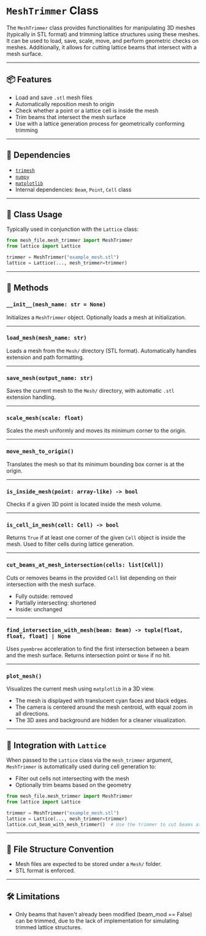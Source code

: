 # `MeshTrimmer` Class

The `MeshTrimmer` class provides functionalities for manipulating 3D meshes (typically in STL format) and trimming 
lattice structures using these meshes. It can be used to load, save, scale, move, and perform geometric checks on 
meshes. Additionally, it allows for cutting lattice beams that intersect with a mesh surface.

---

## 📦 Features

* Load and save `.stl` mesh files
* Automatically reposition mesh to origin
* Check whether a point or a lattice cell is inside the mesh
* Trim beams that intersect the mesh surface
* Use with a lattice generation process for geometrically conforming trimming

---

## 🧰 Dependencies

* [`trimesh`](https://trimsh.org/)
* [`numpy`](https://numpy.org/)
* [`matplotlib`](https://matplotlib.org/)
* Internal dependencies: `Beam`, `Point`, `Cell` class

---

## 🧱 Class Usage

Typically used in conjunction with the `Lattice` class:

```python
from mesh_file.mesh_trimmer import MeshTrimmer
from lattice import Lattice

trimmer = MeshTrimmer("example_mesh.stl")
lattice = Lattice(..., mesh_trimmer=trimmer)
```

---

## 🧩 Methods

### `__init__(mesh_name: str = None)`

Initializes a `MeshTrimmer` object. Optionally loads a mesh at initialization.

---

### `load_mesh(mesh_name: str)`

Loads a mesh from the `Mesh/` directory (STL format). Automatically handles extension and path formatting.

---

### `save_mesh(output_name: str)`

Saves the current mesh to the `Mesh/` directory, with automatic `.stl` extension handling.

---

### `scale_mesh(scale: float)`

Scales the mesh uniformly and moves its minimum corner to the origin.

---

### `move_mesh_to_origin()`

Translates the mesh so that its minimum bounding box corner is at the origin.

---

### `is_inside_mesh(point: array-like) -> bool`

Checks if a given 3D point is located inside the mesh volume.

---

### `is_cell_in_mesh(cell: Cell) -> bool`

Returns `True` if at least one corner of the given `Cell` object is inside the mesh. Used to filter cells during lattice generation.

---

### `cut_beams_at_mesh_intersection(cells: list[Cell])`

Cuts or removes beams in the provided `Cell` list depending on their intersection with the mesh surface.

* Fully outside: removed
* Partially intersecting: shortened
* Inside: unchanged

---

### `find_intersection_with_mesh(beam: Beam) -> tuple[float, float, float] | None`

Uses `pyembree` acceleration to find the first intersection between a beam and the mesh surface. Returns intersection point or `None` if no hit.

---

### `plot_mesh()`

Visualizes the current mesh using `matplotlib` in a 3D view.

* The mesh is displayed with translucent cyan faces and black edges.
* The camera is centered around the mesh centroid, with equal zoom in all directions.
* The 3D axes and background are hidden for a cleaner visualization.

---



## 🧬 Integration with `Lattice`

When passed to the `Lattice` class via the `mesh_trimmer` argument, `MeshTrimmer` is automatically used during cell generation to:

* Filter out cells not intersecting with the mesh
* Optionally trim beams based on the geometry

```python
from mesh_file.mesh_trimmer import MeshTrimmer
from lattice import Lattice

trimmer = MeshTrimmer("example_mesh.stl")
lattice = Lattice(..., mesh_trimmer=trimmer)
lattice.cut_beam_with_mesh_trimmer()  # Use the trimmer to cut beams at mesh intersection
```
---

## 📁 File Structure Convention

* Mesh files are expected to be stored under a `Mesh/` folder.
* STL format is enforced.

---

## 🛠️ Limitations

* Only beams that haven't already been modified (beam_mod == False) can be trimmed, due to the lack of 
  implementation for simulating trimmed lattice structures.